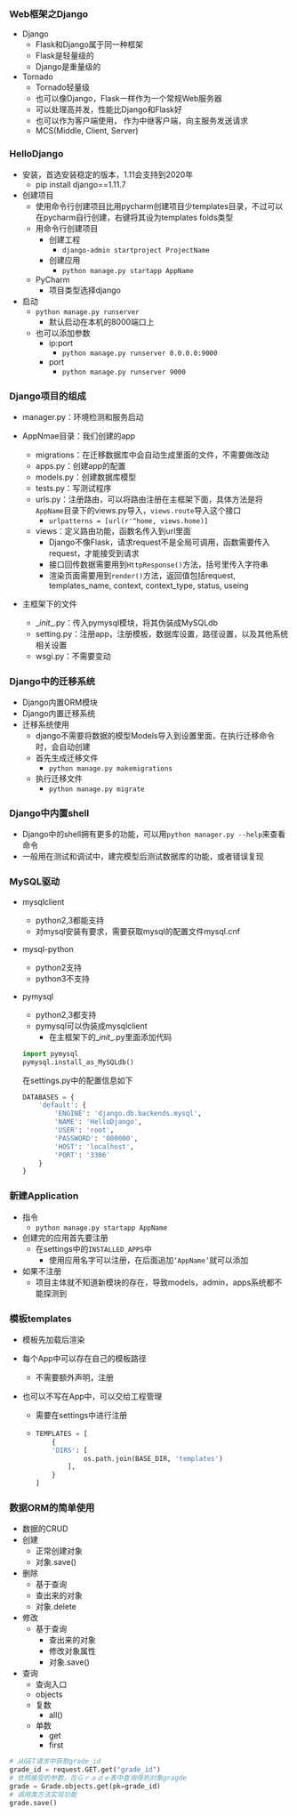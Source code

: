 

### Web框架之Django

- Django
  - Flask和Django属于同一种框架
  - Flask是轻量级的
  - Django是重量级的
- Tornado
  - Tornado轻量级
  - 也可以像Django，Flask一样作为一个常规Web服务器
  - 可以处理高并发，性能比Django和Flask好
  - 也可以作为客户端使用， 作为中继客户端，向主服务发送请求
  - MCS(Middle, Client, Server)



### HelloDjango

- 安装，首选安装稳定的版本，1.11会支持到2020年
  - pip install django==1.11.7
- 创建项目
  - 使用命令行创建项目比用pycharm创建项目少templates目录，不过可以在pycharm自行创建，右键将其设为templates folds类型
  - 用命令行创建项目
    - 创建工程
      - `django-admin startproject ProjectName`
    - 创建应用
      - `python manage.py startapp AppName`
  - PyCharm
    - 项目类型选择django
- 启动
  - `python manage.py runserver`
    - 默认启动在本机的8000端口上
  - 也可以添加参数
    - ip:port
      - `python manage.py runserver 0.0.0.0:9000`
    - port
      - `python manage.py runserver 9000`



### Django项目的组成

- manager.py：环境检测和服务启动
- AppNmae目录：我们创建的app
  - migrations：在迁移数据库中会自动生成里面的文件，不需要做改动
  - apps.py：创建app的配置
  - models.py：创建数据库模型
  - tests.py：写测试程序
  - urls.py：注册路由，可以将路由注册在主框架下面，具体方法是将`AppName`目录下的views.py导入，`views.route`导入这个接口
    - `urlpatterns = [url(r'^home, views.home)]`
  - views：定义路由功能，函数名传入到url里面
    - Django不像Flask，请求request不是全局可调用，函数需要传入request，才能接受到请求
    - 接口回传数据需要用到`HttpResponse()`方法，括号里传入字符串
    - 渲染页面需要用到`render()`方法，返回值包括request, templates_name, context, context_type, status, useing

- 主框架下的文件
  - \__init__.py：传入pymysql模块，将其伪装成MySQLdb
  - setting.py：注册app，注册模板，数据库设置，路径设置，以及其他系统相关设置
  - wsgi.py：不需要变动



### Django中的迁移系统

- Django内置ORM模块
- Django内置迁移系统
- 迁移系统使用
  - django不需要将数据的模型Models导入到设置里面，在执行迁移命令时，会自动创建
  - 首先生成迁移文件
    - `python manage.py makemigrations`
  - 执行迁移文件
    - `python manage.py migrate`

### Django中内置shell

- Django中的shell拥有更多的功能，可以用`python manager.py --help`来查看命令
- 一般用在测试和调试中，建完模型后测试数据库的功能，或者错误复现

### MySQL驱动

- mysqlclient
  - python2,3都能支持
  - 对mysql安装有要求，需要获取mysql的配置文件mysql.cnf
  
- mysql-python
  - python2支持
  - python3不支持
  
- pymysql
  - python2,3都支持
  - pymysql可以伪装成mysqlclient
    - 在主框架下的\__init__.py里面添加代码
  
  ```python
  import pymysql
  pymysql.install_as_MySQLdb()
  ```
  
  在settings.py中的配置信息如下
  
  ```python
  DATABASES = {
      'default': {
          'ENGINE': 'django.db.backends.mysql',
          'NAME': 'HelloDjango',
          'USER': 'root',
          'PASSWORD': '000000',
          'HOST': 'localhost',
          'PORT': '3306'
      }
  }
  ```
  
  

### 新建Application

- 指令
  - `python manage.py startapp AppName`
- 创建完的应用首先要注册
  - 在settings中的`INSTALLED_APPS`中
    - 使用应用名字可以注册，在后面追加`‘AppName’`就可以添加
- 如果不注册
  - 项目主体就不知道新模块的存在，导致models，admin，apps系统都不能探测到



### 模板templates

- 模板先加载后渲染

- 每个App中可以存在自己的模板路径
  
  - 不需要额外声明，注册
- 也可以不写在App中，可以交给工程管理
  
  - 需要在settings中进行注册
  
  - ```python
    TEMPLATES = [
        {
        'DIRS': [
                os.path.join(BASE_DIR, 'templates')
            ],
    	}
    ]
    ```



### 数据ORM的简单使用

- 数据的CRUD
- 创建
  - 正常创建对象
  - 对象.save()
- 删除
  - 基于查询
  - 查出来的对象
  - 对象.delete
- 修改
  - 基于查询
    - 查出来的对象
    - 修改对象属性
    - 对象.save()
- 查询
  - 查询入口
  - objects
  - 复数
    - all()
  - 单数
    - get
    - first

```python
# 从GET请求中获取grade_id
grade_id = request.GET.get("grade_id")
# 依照接受的参数，在Ｇｒａｄｅ表中查询得到对象gragde
grade = Grade.objects.get(pk=grade_id)
# 调用类方法实现功能
grade.save()
```


